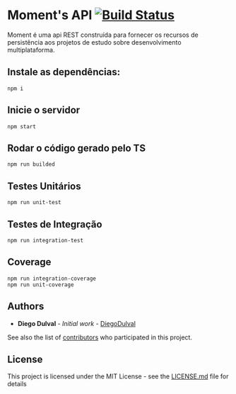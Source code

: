 # Moment's API [![Build Status](https://travis-ci.org/NPDI/moment-api.svg?branch=master)](https://travis-ci.org/NPDI/moment-api)

Moment é uma api REST construída para fornecer os recursos de persistência aos projetos de estudo sobre desenvolvimento multiplataforma.

## Instale as dependências:
```
npm i
```

## Inicie o servidor
```
npm start
```

## Rodar o código gerado pelo TS
```
npm run builded
```

## Testes Unitários
```
npm run unit-test
```

## Testes de Integração
```
npm run integration-test
```

## Coverage
```
npm run integration-coverage
npm run unit-coverage
```

## Authors

* **Diego Dulval** - *Initial work* - [DiegoDulval](https://github.com/diegodulval)

See also the list of [contributors](https://github.com/your/project/contributors) who participated in this project.

## License

This project is licensed under the MIT License - see the [LICENSE.md](LICENSE.md) file for details

